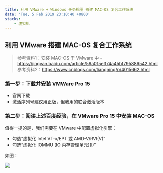 ```yaml
---
title: 利用 VMware + Windows 任务视图 搭建 MAC-OS 复合工作系统
date: 'Tue, 5 Feb 2019 23:10:40 +0800'
stacks:
    - 虚拟机
---
```


## 利用 VMware 搭建 MAC-OS 复合工作系统
> 参考资料1：安装 MAC-OS 于 VMware 中 - https://jingyan.baidu.com/article/59a015e374a45bf795886542.html \
> 参考资料2：https://www.cnblogs.com/liangning/p/4015662.html
### 第一步：下载并安装 VMWare Pro 15
- 官网下载
- 激活序列号建议用正版，但我用的联合激活版本

### 第二步：阅读上述百度经验，在 VMware Pro 15 中安装 MAC-OS
值得一提的是，我们需要在 VMware 中配置虚拟化引擎：
- 勾选“虚拟化 Intel VT-x/EPT 或 AMD-V/RVI(V)”
- 勾选“虚拟化 IOMMU (IO 内存管理单元)(I)”

如图：

![](http://lc-7085gfy8.cn-n1.lcfile.com/477f38952e90e25ea4e1.png)


